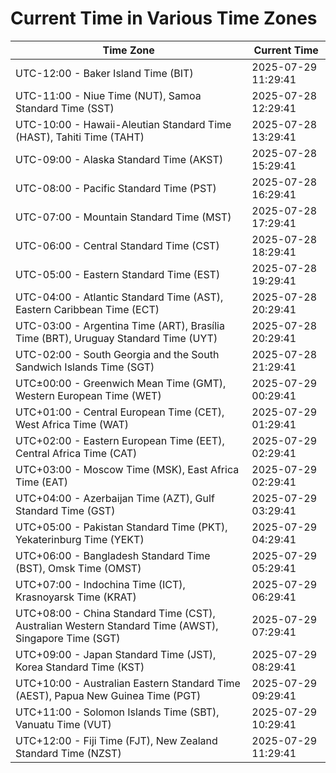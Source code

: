# Current Time in Various Time Zones

| Time Zone | Current Time |
|-----------|--------------|
| UTC-12:00 - Baker Island Time (BIT) | 2025-07-29 11:29:41 |
| UTC-11:00 - Niue Time (NUT), Samoa Standard Time (SST) | 2025-07-28 12:29:41 |
| UTC-10:00 - Hawaii-Aleutian Standard Time (HAST), Tahiti Time (TAHT) | 2025-07-28 13:29:41 |
| UTC-09:00 - Alaska Standard Time (AKST) | 2025-07-28 15:29:41 |
| UTC-08:00 - Pacific Standard Time (PST) | 2025-07-28 16:29:41 |
| UTC-07:00 - Mountain Standard Time (MST) | 2025-07-28 17:29:41 |
| UTC-06:00 - Central Standard Time (CST) | 2025-07-28 18:29:41 |
| UTC-05:00 - Eastern Standard Time (EST) | 2025-07-28 19:29:41 |
| UTC-04:00 - Atlantic Standard Time (AST), Eastern Caribbean Time (ECT) | 2025-07-28 20:29:41 |
| UTC-03:00 - Argentina Time (ART), Brasília Time (BRT), Uruguay Standard Time (UYT) | 2025-07-28 20:29:41 |
| UTC-02:00 - South Georgia and the South Sandwich Islands Time (SGT) | 2025-07-28 21:29:41 |
| UTC±00:00 - Greenwich Mean Time (GMT), Western European Time (WET) | 2025-07-29 00:29:41 |
| UTC+01:00 - Central European Time (CET), West Africa Time (WAT) | 2025-07-29 01:29:41 |
| UTC+02:00 - Eastern European Time (EET), Central Africa Time (CAT) | 2025-07-29 02:29:41 |
| UTC+03:00 - Moscow Time (MSK), East Africa Time (EAT) | 2025-07-29 02:29:41 |
| UTC+04:00 - Azerbaijan Time (AZT), Gulf Standard Time (GST) | 2025-07-29 03:29:41 |
| UTC+05:00 - Pakistan Standard Time (PKT), Yekaterinburg Time (YEKT) | 2025-07-29 04:29:41 |
| UTC+06:00 - Bangladesh Standard Time (BST), Omsk Time (OMST) | 2025-07-29 05:29:41 |
| UTC+07:00 - Indochina Time (ICT), Krasnoyarsk Time (KRAT) | 2025-07-29 06:29:41 |
| UTC+08:00 - China Standard Time (CST), Australian Western Standard Time (AWST), Singapore Time (SGT) | 2025-07-29 07:29:41 |
| UTC+09:00 - Japan Standard Time (JST), Korea Standard Time (KST) | 2025-07-29 08:29:41 |
| UTC+10:00 - Australian Eastern Standard Time (AEST), Papua New Guinea Time (PGT) | 2025-07-29 09:29:41 |
| UTC+11:00 - Solomon Islands Time (SBT), Vanuatu Time (VUT) | 2025-07-29 10:29:41 |
| UTC+12:00 - Fiji Time (FJT), New Zealand Standard Time (NZST) | 2025-07-29 11:29:41 |

